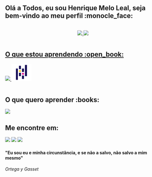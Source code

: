 <h2>Olá a Todos, eu sou Henrique Melo Leal, seja bem-vindo ao meu perfil :monocle_face:</h2>
<br>

<div align="center" style="display: inline_block">
  <a href="https://github.com/HenriqueMLDEV">
  <img height="160em" src="https://github-readme-stats.vercel.app/api?username=HenriqueMLDEV&show_icons=true&theme=radical&include_all_commits=true&count_private=true"/>
  <img height="160em" src="https://github-readme-stats.vercel.app/api/top-langs/?username=HenriqueMLDEV&layout=compact&langs_count=7&theme=synthwave"/>
</div>
<br>
  
 <h2 aling="center">O que estou aprendendo :open_book: </h2>
 <div aling="center" style="display: inline_block">
 <a href="https://github.com/HenriqueMLDEV">
  <img src="https://skillicons.dev/icons?i=html,css,javascript,python&theme=light" />
  </a>
  <img alt="Henrique-PDS" height="55" width="65" src="https://github.com/devicons/devicon/blob/master/icons/pandas/pandas-original.svg"> 
 
</div>
<br>
 
<h2 aling="center">O que quero aprender :books: </h2>
  
 <div style="display: inline_block">
    <a href="https://github.com/HenriqueMLDEV">
    <img src="https://skillicons.dev/icons?i=c,java,php,mysql,lua&theme=light" />
  </a>
 </div>
  
  
  <h2>Me encontre em:</h2>
<div> 
 
  <a href = "mailto:hmleal7@gmail.com"><img src="https://img.shields.io/badge/-Gmail-%23333?style=for-the-badge&logo=gmail&logoColor=white" target="_blank"></a>
  <a href="https://www.linkedin.com/in/henrique-m-5a761511b/" target="_blank"><img src="https://img.shields.io/badge/-LinkedIn-%230077B5?style=for-the-badge&logo=linkedin&logoColor=white" target="_blank"></a>
 <a href="https://www.instagram.com/henrique.meloleal/" target="_blank"><img src="https://img.shields.io/badge/-Instagram-%23E4405F?style=for-the-badge&logo=instagram&logoColor=white" target="_blank"></a><br>
 </div>

 ###
  
<h4> "Eu sou eu e minha circunstância, e se não a salvo, não salvo a mim mesmo" </h4>  <i> Ortega y Gasset </i> 
  
 
